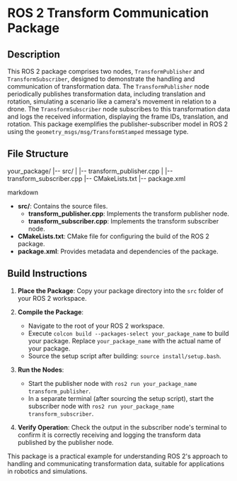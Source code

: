 # ROS 2 Transform Communication Package

## Description
This ROS 2 package comprises two nodes, `TransformPublisher` and `TransformSubscriber`, designed to demonstrate the handling and communication of transformation data. The `TransformPublisher` node periodically publishes transformation data, including translation and rotation, simulating a scenario like a camera's movement in relation to a drone. The `TransformSubscriber` node subscribes to this transformation data and logs the received information, displaying the frame IDs, translation, and rotation. This package exemplifies the publisher-subscriber model in ROS 2 using the `geometry_msgs/msg/TransformStamped` message type.

## File Structure

your_package/
|-- src/
| |-- transform_publisher.cpp
| |-- transform_subscriber.cpp
|-- CMakeLists.txt
|-- package.xml

markdown


- **src/**: Contains the source files.
  - **transform_publisher.cpp**: Implements the transform publisher node.
  - **transform_subscriber.cpp**: Implements the transform subscriber node.
- **CMakeLists.txt**: CMake file for configuring the build of the ROS 2 package.
- **package.xml**: Provides metadata and dependencies of the package.

## Build Instructions
1. **Place the Package**: Copy your package directory into the `src` folder of your ROS 2 workspace.

2. **Compile the Package**:
   - Navigate to the root of your ROS 2 workspace.
   - Execute `colcon build --packages-select your_package_name` to build your package. Replace `your_package_name` with the actual name of your package.
   - Source the setup script after building: `source install/setup.bash`.

3. **Run the Nodes**:
   - Start the publisher node with `ros2 run your_package_name transform_publisher`.
   - In a separate terminal (after sourcing the setup script), start the subscriber node with `ros2 run your_package_name transform_subscriber`.

4. **Verify Operation**: Check the output in the subscriber node's terminal to confirm it is correctly receiving and logging the transform data published by the publisher node.

This package is a practical example for understanding ROS 2's approach to handling and communicating transformation data, suitable for applications in robotics and simulations.
